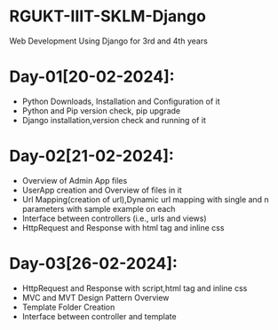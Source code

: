 # RGUKT-IIIT-SKLM-Django
Web Development Using Django for 3rd and 4th years

Day-01[20-02-2024]:
===================
  - Python Downloads, Installation and Configuration of it
  - Python and Pip version check, pip upgrade
  - Django installation,version check and running of it

Day-02[21-02-2024]:
===================
  - Overview of Admin App files
  - UserApp creation and Overview of files in it
  - Url Mapping(creation of url),Dynamic url mapping with single and n parameters with sample example on each
  - Interface between controllers (i.e., urls and views)
  - HttpRequest and Response with html tag and inline css

Day-03[26-02-2024]:
===================
  - HttpRequest and Response with script,html tag and inline css
  - MVC and MVT Design Pattern Overview
  - Template Folder Creation
  - Interface between controller and template
